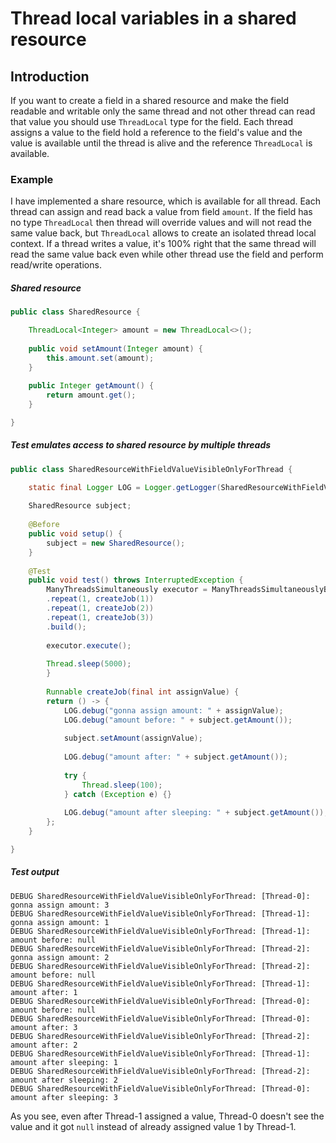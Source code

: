 # Thread local variables in a shared resource

## Introduction
If you want to create a field in a shared resource and make the field readable and writable only the same thread and 
not other thread can read that value you should use `ThreadLocal` type for the field. Each thread assigns a value to 
the field hold a reference to the field's value and the value is available until the thread is alive and the reference `ThreadLocal` is available.

### Example
I have implemented a share resource, which is available for all thread. Each thread can assign and read back a value from field `amount`. 
If the field has no type `ThreadLocal` then thread will override values and will not read the same value back, 
but `ThreadLocal` allows to create an isolated thread local context. If a thread writes a value, it's 100% right that 
the same thread will read the same value back even while other thread use the field and perform read/write operations.

##### Shared resource
```java
public class SharedResource {

    ThreadLocal<Integer> amount = new ThreadLocal<>();
    
    public void setAmount(Integer amount) {
        this.amount.set(amount);
    }
    
    public Integer getAmount() {
        return amount.get();
    }

}
```

##### Test emulates access to shared resource by multiple threads
```java
public class SharedResourceWithFieldValueVisibleOnlyForThread {

    static final Logger LOG = Logger.getLogger(SharedResourceWithFieldValueVisibleOnlyForThread.class);
    
    SharedResource subject;
    
    @Before
    public void setup() {
        subject = new SharedResource();
    }
    
    @Test
    public void test() throws InterruptedException {
        ManyThreadsSimultaneously executor = ManyThreadsSimultaneouslyBuilder.create()
        .repeat(1, createJob(1))
        .repeat(1, createJob(2))
        .repeat(1, createJob(3))
        .build();
        
        executor.execute();
        
        Thread.sleep(5000);
        }
        
        Runnable createJob(final int assignValue) {
        return () -> {
            LOG.debug("gonna assign amount: " + assignValue);
            LOG.debug("amount before: " + subject.getAmount());
            
            subject.setAmount(assignValue);
            
            LOG.debug("amount after: " + subject.getAmount());
            
            try {
                Thread.sleep(100);
            } catch (Exception e) {}
            
            LOG.debug("amount after sleeping: " + subject.getAmount());
        };
    }

}
```

##### Test output
```text
DEBUG SharedResourceWithFieldValueVisibleOnlyForThread: [Thread-0]: gonna assign amount: 3
DEBUG SharedResourceWithFieldValueVisibleOnlyForThread: [Thread-1]: gonna assign amount: 1
DEBUG SharedResourceWithFieldValueVisibleOnlyForThread: [Thread-1]: amount before: null
DEBUG SharedResourceWithFieldValueVisibleOnlyForThread: [Thread-2]: gonna assign amount: 2
DEBUG SharedResourceWithFieldValueVisibleOnlyForThread: [Thread-2]: amount before: null
DEBUG SharedResourceWithFieldValueVisibleOnlyForThread: [Thread-1]: amount after: 1
DEBUG SharedResourceWithFieldValueVisibleOnlyForThread: [Thread-0]: amount before: null
DEBUG SharedResourceWithFieldValueVisibleOnlyForThread: [Thread-0]: amount after: 3
DEBUG SharedResourceWithFieldValueVisibleOnlyForThread: [Thread-2]: amount after: 2
DEBUG SharedResourceWithFieldValueVisibleOnlyForThread: [Thread-1]: amount after sleeping: 1
DEBUG SharedResourceWithFieldValueVisibleOnlyForThread: [Thread-2]: amount after sleeping: 2
DEBUG SharedResourceWithFieldValueVisibleOnlyForThread: [Thread-0]: amount after sleeping: 3
```

As you see, even after Thread-1 assigned a value, Thread-0 doesn't see the value and it got `null` instead of already assigned value 1 by Thread-1.